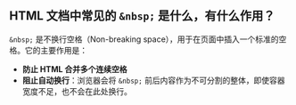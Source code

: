 ## HTML 文档中常见的 `&nbsp;` 是什么，有什么作用？

`&nbsp;` 是不换行空格（Non-breaking space），用于在页面中插入一个标准的空格。它的主要作用是：

- **防止 HTML 合并多个连续空格**
- **阻止自动换行**：浏览器会将 `&nbsp;` 前后内容作为不可分割的整体，即使容器宽度不足，也不会在此处换行。
